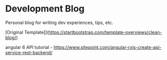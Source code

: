 # Development Blog

Personal blog for writing dev experiences, tips, etc.

[Original Template]](https://startbootstrap.com/template-overviews/clean-blog/)

angular 6 API tutorial - https://www.sitepoint.com/angular-rxjs-create-api-service-rest-backend/